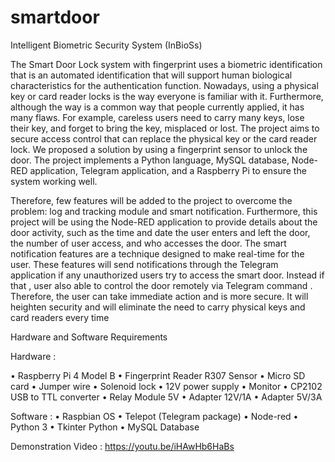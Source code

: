 # smartdoor

Intelligent Biometric Security System (InBioSs)

The Smart Door Lock system with fingerprint uses a biometric identification  that is an automated identification that will support human biological characteristics for the authentication function. Nowadays, using a physical key or  card reader locks is the way everyone is familiar with it. Furthermore, although the way is a common way that people currently applied, it has many flaws. For example, careless users need to carry many keys, lose their key, and forget to bring 
the key, misplaced or lost. The project aims to secure access control that can replace the physical key or the card reader lock. We proposed a solution by using 
a fingerprint sensor to unlock the door. The project implements a Python language, MySQL database, Node-RED application, Telegram application, and a Raspberry Pi to ensure the system working well. 

Therefore, few features will be added to the project to overcome the problem: log and tracking module and smart notification. Furthermore, this project will be 
using the Node-RED application to provide details about the door activity, such as the time and date the user enters and left the door, the number of user access, and 
who accesses the door. The smart notification features are a technique designed to make real-time for the user. These features will send notifications through the 
Telegram application if any unauthorized users try to access the smart door. Instead if that , user also able to control the door remotely via Telegram command . Therefore, the user can take immediate action and is more secure. It will heighten security and will eliminate the need to carry physical keys and card readers every time


Hardware and Software Requirements

Hardware :

• Raspberry Pi 4 Model B
• Fingerprint Reader R307 Sensor
• Micro SD card
• Jumper wire
• Solenoid lock
• 12V power supply
• Monitor
• CP2102 USB to TTL converter
• Relay Module 5V
• Adapter 12V/1A
• Adapter 5V/3A

Software : 
• Raspbian OS
• Telepot (Telegram package)
• Node-red
• Python 3
• Tkinter Python
• MySQL Database

Demonstration Video : https://youtu.be/iHAwHb6HaBs 
